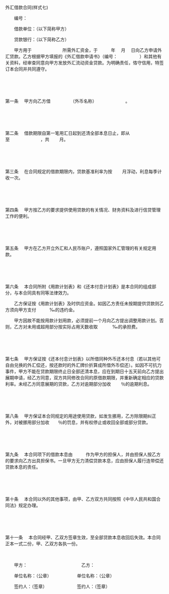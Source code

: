 



外汇借款合同(样式七)



 

　　编号：

　　借款单位：（以下简称甲方）

　　贷款银行：（以下简称乙方）

　　甲方用于　　　　　　　所需外汇资金，于　　　年　 月　 日向乙方申请外汇贷款。乙方根据甲方填报的《外汇借款申请书》（编号：　　　　　）和其他有关资料，经审查同意向甲方发放外汇流动资金贷款。为明确责任，恪守信用，特签订本合同并共同遵守。

　　

　　

第一条
　甲方向乙方借　　　　　（外币名称）　　　　　　　。

　　

　　

第二条
　借款期限自第一笔用汇日起到还清全部本息日止，即从　　　　　　　至　　　　　　　，共　　 月。

　　

　　

第三条
　在合同规定的借款期限内，贷款基准利率为按　　 月浮动，利息每季计收一次。

　　

　　

第四条
　甲方按乙方的要求提供使用贷款的有关情况、财务资料及进行信贷管理工作的便利。

　　

　　

第五条
　甲方在乙方开立外汇和人民币账户，遵照国家外汇管理的有关规定用款。

　　

　　

第六条
　本合同所附《用款计划表》和《还本付息计划表》是本合同的组成部分，与本合同具有同等法律效力。

　　乙方保证按《用款计划表》及时供应资金。如因乙方责任未按期提供贷款则乙方须向甲方支付　　　‰的违约金。

　　甲方因故不能按用款计划用款，必须提前一个月向乙方提出调整用款计划。否则，乙方对未用或超用部分按实际占用天数收取　　　 ‰的承担费。

　　

　　

第七条
　甲方保证按《还本付息计划表》以所借同种外币还本付息（若以其他可自由兑换的外汇偿还，按还款时的外汇牌价折算成所借外币偿还）。如因不可抗力事件，甲方不能在贷款期限终止日全部还清本息，应在到期日十五天前向乙方提出展期申请，经乙方同意，双方共同修改合同的原借款期限，并重新确定相应的贷款利率。未经乙方同意展期的贷款，乙方对逾期部分加收　　 ％的逾期利息。

　　

　　

第八条
　甲方保证本合同规定的用途使用贷款，如发生挪用，乙方除限期纠正外，对被挪用部分加收　　％的罚息，并有权停止或收回全部或部分贷款。

　　

　　

第九条
　本合同项下的借款本息由　　　作为甲方的担保人，并由担保人按乙方的要求向乙方出具担保书。一旦甲方无力清偿贷款本息，应由担保人履行连带偿还贷款本息的责任。

　　

　　

第十条
　本合同以外的其他事项，由甲、乙方双方共同按照《中华人民共和国合同法》规定办理。

　　

　　

第十一条
　本合同经甲、乙双方签章生效，至全部贷款本息收回后失效。本合同正本一式二份，甲、乙双方各执一份。　　

　　

　　甲方：　　　　　　　　　　　　 乙方：

　　单位名称：（公章）　　　　　　 单位名称：（公章）

　　签约人：（签章）　　　　　　　 签约人：（签章）